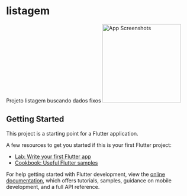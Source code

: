# listagem

Projeto listagem buscando dados fixos
<img src="https://user-images.githubusercontent.com/80336880/172626274-46912892-b78a-4b69-98a8-6980bde3a33c.jpg" alt="App Screenshots" width="212">
## Getting Started

This project is a starting point for a Flutter application.

A few resources to get you started if this is your first Flutter project:

- [Lab: Write your first Flutter app](https://docs.flutter.dev/get-started/codelab)
- [Cookbook: Useful Flutter samples](https://docs.flutter.dev/cookbook)

For help getting started with Flutter development, view the
[online documentation](https://docs.flutter.dev/), which offers tutorials,
samples, guidance on mobile development, and a full API reference.
